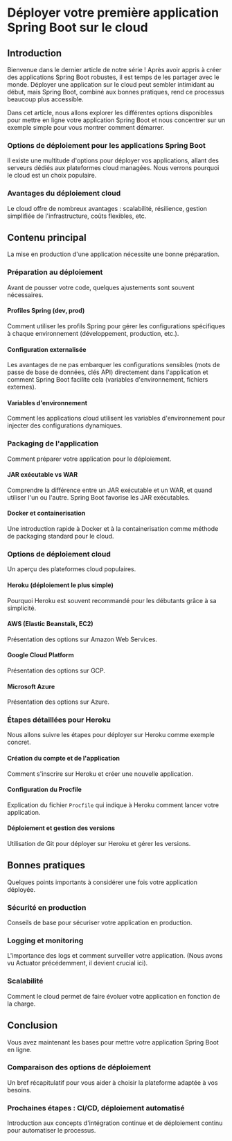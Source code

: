 # Déployer votre première application Spring Boot sur le cloud

## Introduction

Bienvenue dans le dernier article de notre série ! Après avoir appris à créer des applications Spring Boot robustes, il est temps de les partager avec le monde. Déployer une application sur le cloud peut sembler intimidant au début, mais Spring Boot, combiné aux bonnes pratiques, rend ce processus beaucoup plus accessible.

Dans cet article, nous allons explorer les différentes options disponibles pour mettre en ligne votre application Spring Boot et nous concentrer sur un exemple simple pour vous montrer comment démarrer.

### Options de déploiement pour les applications Spring Boot

Il existe une multitude d'options pour déployer vos applications, allant des serveurs dédiés aux plateformes cloud managées. Nous verrons pourquoi le cloud est un choix populaire.

### Avantages du déploiement cloud

Le cloud offre de nombreux avantages : scalabilité, résilience, gestion simplifiée de l'infrastructure, coûts flexibles, etc.

## Contenu principal

La mise en production d'une application nécessite une bonne préparation.

### Préparation au déploiement

Avant de pousser votre code, quelques ajustements sont souvent nécessaires.

#### Profiles Spring (dev, prod)
Comment utiliser les profils Spring pour gérer les configurations spécifiques à chaque environnement (développement, production, etc.).

#### Configuration externalisée
Les avantages de ne pas embarquer les configurations sensibles (mots de passe de base de données, clés API) directement dans l'application et comment Spring Boot facilite cela (variables d'environnement, fichiers externes).

#### Variables d'environnement
Comment les applications cloud utilisent les variables d'environnement pour injecter des configurations dynamiques.

### Packaging de l'application

Comment préparer votre application pour le déploiement.

#### JAR exécutable vs WAR
Comprendre la différence entre un JAR exécutable et un WAR, et quand utiliser l'un ou l'autre. Spring Boot favorise les JAR exécutables.

#### Docker et containerisation
Une introduction rapide à Docker et à la containerisation comme méthode de packaging standard pour le cloud.

### Options de déploiement cloud

Un aperçu des plateformes cloud populaires.

#### Heroku (déploiement le plus simple)
Pourquoi Heroku est souvent recommandé pour les débutants grâce à sa simplicité.

#### AWS (Elastic Beanstalk, EC2)
Présentation des options sur Amazon Web Services.

#### Google Cloud Platform
Présentation des options sur GCP.

#### Microsoft Azure
Présentation des options sur Azure.

### Étapes détaillées pour Heroku

Nous allons suivre les étapes pour déployer sur Heroku comme exemple concret.

#### Création du compte et de l'application
Comment s'inscrire sur Heroku et créer une nouvelle application.

#### Configuration du Procfile
Explication du fichier `Procfile` qui indique à Heroku comment lancer votre application.

#### Déploiement et gestion des versions
Utilisation de Git pour déployer sur Heroku et gérer les versions.

## Bonnes pratiques

Quelques points importants à considérer une fois votre application déployée.

### Sécurité en production
Conseils de base pour sécuriser votre application en production.

### Logging et monitoring
L'importance des logs et comment surveiller votre application. (Nous avons vu Actuator précédemment, il devient crucial ici).

### Scalabilité
Comment le cloud permet de faire évoluer votre application en fonction de la charge.

## Conclusion

Vous avez maintenant les bases pour mettre votre application Spring Boot en ligne.

### Comparaison des options de déploiement
Un bref récapitulatif pour vous aider à choisir la plateforme adaptée à vos besoins.

### Prochaines étapes : CI/CD, déploiement automatisé
Introduction aux concepts d'intégration continue et de déploiement continu pour automatiser le processus.